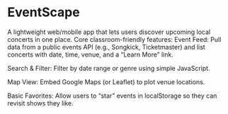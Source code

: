 # EventScape

A lightweight web/mobile app that lets users discover upcoming local concerts in one place. Core classroom-friendly features:
Event Feed: Pull data from a public events API (e.g., Songkick, Ticketmaster) and list concerts with date, time, venue, and a “Learn More” link.


Search & Filter: Filter by date range or genre using simple JavaScript.


Map View: Embed Google Maps (or Leaflet) to plot venue locations.


Basic Favorites: Allow users to “star” events in localStorage so they can revisit shows they like.
